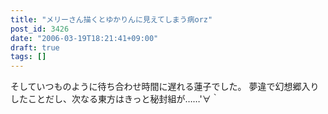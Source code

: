 ```yaml
---
title: "メリーさん描くとゆかりんに見えてしまう病orz"
post_id: 3426
date: "2006-03-19T18:21:41+09:00"
draft: true
tags: []
---
```



そしていつものように待ち合わせ時間に遅れる蓮子でした。 夢違で幻想郷入りしたことだし、次なる東方はきっと秘封組が……'∀｀
